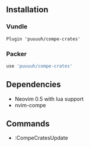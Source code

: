 ## Installation

### Vundle

```vim
Plugin 'puuuuh/compe-crates'
```

### Packer

```lua
use 'puuuuh/compe-crates'
```

## Dependencies
* Neovim 0.5 with lua support
* nvim-compe

## Commands
* :CompeCratesUpdate
